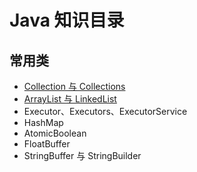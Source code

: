 # Java 知识目录

## 常用类

* [Collection 与 Collections](https://github.com/ZhangMiao147/android_learning_notes/blob/master/Java/Colletion%E4%B8%8EColletions.md)
* [ArrayList 与 LinkedList](https://github.com/ZhangMiao147/android_learning_notes/blob/master/Java/ArrayList%E4%B8%8ELinkedList.md)
* Executor、Executors、ExecutorService
* HashMap
* AtomicBoolean
* FloatBuffer
* StringBuffer 与 StringBuilder